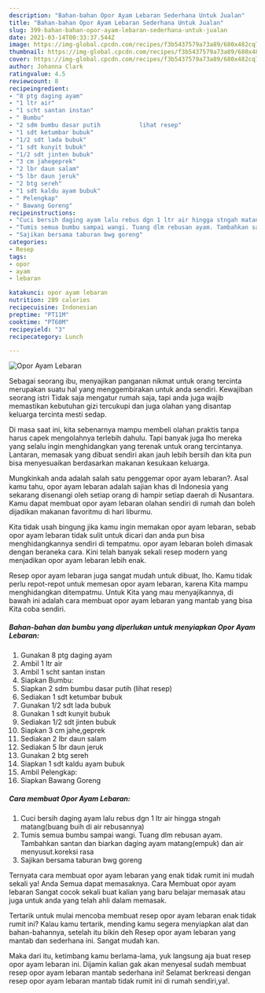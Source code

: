 ```yaml
---
description: "Bahan-bahan Opor Ayam Lebaran Sederhana Untuk Jualan"
title: "Bahan-bahan Opor Ayam Lebaran Sederhana Untuk Jualan"
slug: 399-bahan-bahan-opor-ayam-lebaran-sederhana-untuk-jualan
date: 2021-03-14T00:33:37.544Z
image: https://img-global.cpcdn.com/recipes/f3b5437579a73a89/680x482cq70/opor-ayam-lebaran-foto-resep-utama.jpg
thumbnail: https://img-global.cpcdn.com/recipes/f3b5437579a73a89/680x482cq70/opor-ayam-lebaran-foto-resep-utama.jpg
cover: https://img-global.cpcdn.com/recipes/f3b5437579a73a89/680x482cq70/opor-ayam-lebaran-foto-resep-utama.jpg
author: Johanna Clark
ratingvalue: 4.5
reviewcount: 8
recipeingredient:
- "8 ptg daging ayam"
- "1 ltr air"
- "1 scht santan instan"
- " Bumbu"
- "2 sdm bumbu dasar putih           lihat resep"
- "1 sdt ketumbar bubuk"
- "1/2 sdt lada bubuk"
- "1 sdt kunyit bubuk"
- "1/2 sdt jinten bubuk"
- "3 cm jahegeprek"
- "2 lbr daun salam"
- "5 lbr daun jeruk"
- "2 btg sereh"
- "1 sdt kaldu ayam bubuk"
- " Pelengkap"
- " Bawang Goreng"
recipeinstructions:
- "Cuci bersih daging ayam lalu rebus dgn 1 ltr air hingga stngah matang(buang buih di air rebusannya)"
- "Tumis semua bumbu sampai wangi. Tuang dlm rebusan ayam. Tambahkan santan dan biarkan daging ayam matang(empuk) dan air menyusut.koreksi rasa"
- "Sajikan bersama taburan bwg goreng"
categories:
- Resep
tags:
- opor
- ayam
- lebaran

katakunci: opor ayam lebaran 
nutrition: 289 calories
recipecuisine: Indonesian
preptime: "PT11M"
cooktime: "PT60M"
recipeyield: "3"
recipecategory: Lunch

---
```



![Opor Ayam Lebaran](https://img-global.cpcdn.com/recipes/f3b5437579a73a89/680x482cq70/opor-ayam-lebaran-foto-resep-utama.jpg)

Sebagai seorang ibu, menyajikan panganan nikmat untuk orang tercinta merupakan suatu hal yang menggembirakan untuk anda sendiri. Kewajiban seorang istri Tidak saja mengatur rumah saja, tapi anda juga wajib memastikan kebutuhan gizi tercukupi dan juga olahan yang disantap keluarga tercinta mesti sedap.

Di masa  saat ini, kita sebenarnya mampu membeli olahan praktis tanpa harus capek mengolahnya terlebih dahulu. Tapi banyak juga lho mereka yang selalu ingin menghidangkan yang terenak untuk orang tercintanya. Lantaran, memasak yang dibuat sendiri akan jauh lebih bersih dan kita pun bisa menyesuaikan berdasarkan makanan kesukaan keluarga. 



Mungkinkah anda adalah salah satu penggemar opor ayam lebaran?. Asal kamu tahu, opor ayam lebaran adalah sajian khas di Indonesia yang sekarang disenangi oleh setiap orang di hampir setiap daerah di Nusantara. Kamu dapat membuat opor ayam lebaran olahan sendiri di rumah dan boleh dijadikan makanan favoritmu di hari liburmu.

Kita tidak usah bingung jika kamu ingin memakan opor ayam lebaran, sebab opor ayam lebaran tidak sulit untuk dicari dan anda pun bisa menghidangkannya sendiri di tempatmu. opor ayam lebaran boleh dimasak dengan beraneka cara. Kini telah banyak sekali resep modern yang menjadikan opor ayam lebaran lebih enak.

Resep opor ayam lebaran juga sangat mudah untuk dibuat, lho. Kamu tidak perlu repot-repot untuk memesan opor ayam lebaran, karena Kita mampu menghidangkan ditempatmu. Untuk Kita yang mau menyajikannya, di bawah ini adalah cara membuat opor ayam lebaran yang mantab yang bisa Kita coba sendiri.

<!--inarticleads1-->

##### Bahan-bahan dan bumbu yang diperlukan untuk menyiapkan Opor Ayam Lebaran:

1. Gunakan 8 ptg daging ayam
1. Ambil 1 ltr air
1. Ambil 1 scht santan instan
1. Siapkan  Bumbu:
1. Siapkan 2 sdm bumbu dasar putih           (lihat resep)
1. Sediakan 1 sdt ketumbar bubuk
1. Gunakan 1/2 sdt lada bubuk
1. Gunakan 1 sdt kunyit bubuk
1. Sediakan 1/2 sdt jinten bubuk
1. Siapkan 3 cm jahe,geprek
1. Sediakan 2 lbr daun salam
1. Sediakan 5 lbr daun jeruk
1. Gunakan 2 btg sereh
1. Siapkan 1 sdt kaldu ayam bubuk
1. Ambil  Pelengkap:
1. Siapkan  Bawang Goreng




<!--inarticleads2-->

##### Cara membuat Opor Ayam Lebaran:

1. Cuci bersih daging ayam lalu rebus dgn 1 ltr air hingga stngah matang(buang buih di air rebusannya)
1. Tumis semua bumbu sampai wangi. Tuang dlm rebusan ayam. Tambahkan santan dan biarkan daging ayam matang(empuk) dan air menyusut.koreksi rasa
1. Sajikan bersama taburan bwg goreng




Ternyata cara membuat opor ayam lebaran yang enak tidak rumit ini mudah sekali ya! Anda Semua dapat memasaknya. Cara Membuat opor ayam lebaran Sangat cocok sekali buat kalian yang baru belajar memasak atau juga untuk anda yang telah ahli dalam memasak.

Tertarik untuk mulai mencoba membuat resep opor ayam lebaran enak tidak rumit ini? Kalau kamu tertarik, mending kamu segera menyiapkan alat dan bahan-bahannya, setelah itu bikin deh Resep opor ayam lebaran yang mantab dan sederhana ini. Sangat mudah kan. 

Maka dari itu, ketimbang kamu berlama-lama, yuk langsung aja buat resep opor ayam lebaran ini. Dijamin kalian gak akan menyesal sudah membuat resep opor ayam lebaran mantab sederhana ini! Selamat berkreasi dengan resep opor ayam lebaran mantab tidak rumit ini di rumah sendiri,ya!.

